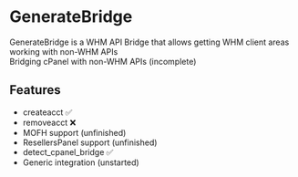 # GenerateBridge
GenerateBridge is a WHM API Bridge that allows getting WHM client areas working with non-WHM APIs 
<br>
Bridging cPanel with non-WHM APIs (incomplete)
## Features
- createacct ✅
- removeacct ❌
- MOFH support (unfinished)
- ResellersPanel support (unfinished)
- detect_cpanel_bridge ✅
- Generic integration (unstarted)

